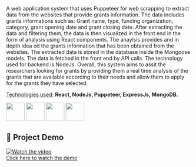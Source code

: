 A web application system that uses Puppeteer for web scrapping to extract data from the websites that provide grants information. The data includes grants informations such as: Grant name, type, funding organization, category, grant opening date and grant closing date. After extracting the data and filtering them, the data is then visualized in the front end in the form of analysis using React components. The anaylsis provides and in depth idea od the grants information that has been obtained from the websites. The extracted data is stored in the database inside the Mongoose models. The data is fetched in the front end by API calls. The technology used for backend is NodeJs. Overall, this system aims to assit the researchers looking for grants by providing them a real time analysis of the grants that are available according to their needs and allow them to apply for the grants they have selected.

<u>Technologies used:</u> **React, NodeJs, Puppeteer, ExpressJs, MongoDB.**
<p display = "flex" gap = "1%">
  <img src="https://download.logo.wine/logo/React_(web_framework)/React_(web_framework)-Logo.wine.png" width = "50">
  <img src="https://encrypted-tbn0.gstatic.com/images?q=tbn:ANd9GcRRl1-DO8OvTFnSLUsTy5PP0DsHT_oeRCU88A&s" width = "50">
  <img src="https://user-images.githubusercontent.com/10379601/29446482-04f7036a-841f-11e7-9872-91d1fc2ea683.png" width = "50">
  <img src="https://encrypted-tbn0.gstatic.com/images?q=tbn:ANd9GcSUHX9fHSFVAkctUI3xKDaPIOz_xJseIIi09g&s" width = "50">
</p>

## 🎥 Project Demo  
[![Watch the video](https://img.youtube.com/vi/XM3AlPJyB5k/0.jpg)](https://youtu.be/XM3AlPJyB5k)  
[Click here to watch the demo](https://youtu.be/XM3AlPJyB5k)




